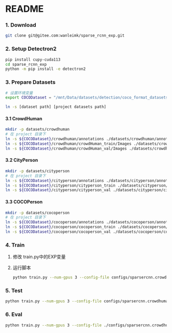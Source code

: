 # README

### 1. Download
```bash
git clone git@gitee.com:wanleimk/sparse_rcnn_exp.git
```
### 2. Setup Detectron2
```bash
pip install cupy-cuda113
cd sparse_rcnn_exp
python -m pip install -e detectron2
```
### 3. Prepare Datasets
```bash
# 设置环境变量
export COCODataset = "/mnt/Data/datasets/detection/coco_format_datasets"

ln -s [dataset path] [project datasets path]
```
#### 3.1 CrowdHuman
```bash
mkdir -p datasets/crowdhuman
# 在 project 目录下
ln -s ${COCODataset}/crowdhuman/annotations ./datasets/crowdhuman/annotations
ln -s ${COCODataset}/crowdhuman/crowdHuman_train/Images ./datasets/crowdhuman/CrowdHuman_train
ln -s ${COCODataset}/crowdhuman/crowdHuman_val/Images ./datasets/crowdhuman/CrowdHuman_val
```
#### 3.2 CityPerson
```bash
mkdir -p datasets/cityperson
# 在 project 目录下
ln -s ${COCODataset}/cityperson/annotations ./datasets/cityperson/annotations
ln -s ${COCODataset}/cityperson/cityperson_train ./datasets/cityperson/cityperson_train
ln -s ${COCODataset}/cityperson/cityperson_val ./datasets/cityperson/cityperson_val
```

#### 3.3 COCOPerson
```bash
mkdir -p datasets/cocoperson
# 在 project 目录下
ln -s ${COCODataset}/cocoperson/annotations ./datasets/cocoperson/annotations
ln -s ${COCODataset}/cocoperson/cocoperson_train ./datasets/cocoperson/cocoperson_train
ln -s ${COCODataset}/cocoperson/cocoperson_val ./datasets/cocoperson/cocoperson_val
```
### 4. Train
1. 修改 train.py中的EXP变量
2. 运行脚本

    ```bash
    python train.py --num-gpus 3 --config-file configs/sparsercnn.crowdhuman.res50.500pro.68e.yaml OUTPUT_DIR output/train_test
    ```

### 5. Test

```bash
python train.py --num-gpus 3 --config-file configs/sparsercnn.crowdhuman.res50.500pro.50e.yaml --eval-only MODEL.WEIGHTS output/train_test/model.pth
```

### 6. Eval

```bash
python train.py --num-gpus 3 --config-file ./configs/sparsercnn.crowdhuman.res50.500pro.68e.yaml --eval-only MODEL.WEIGHTS output/evl_test
```